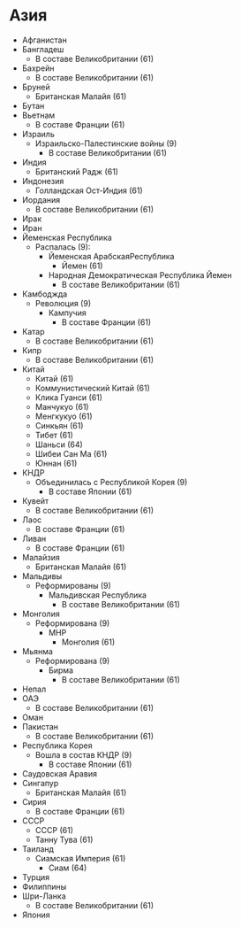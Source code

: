 # Азия

*   Афганистан
*   Бангладеш
	*	В составе Великобритании (61)   
*   Бахрейн
	*	В составе Великобритании (61)   
*   Бруней
	*	Британская Малайя (61)   
*   Бутан
*   Вьетнам
	*	В составе Франции (61)   
*   Израиль
    *   Израильско-Палестинские войны (9)
		*	В составе Великобритании (61)   
*   Индия
	*	Британский Радж (61)   
*   Индонезия
	*	Голландская Ост-Индия (61)   
*   Иордания
	*	В составе Великобритании (61)
*   Ирак
*   Иран
*   Йеменская Республика
    *   Распалась (9):
        *   Йеменская АрабскаяРеспублика
			*	Йемен (61)   
        *   Народная Демократическая Республика Йемен
			*	В составе Великобритании (61)   
*   Камбоджда
    *   Революция (9)
        *   Кампучия
			*	В составе Франции (61)   
*   Катар
	*	В составе Великобритании (61)   
*   Кипр
	*	В составе Великобритании (61)   
*   Китай
	*	Китай (61)   
	*	Коммунистический Китай (61)   
	*	Клика Гуанси (61)   
	*	Манчукуо (61)   
	*	Менгкукуо (61) 
	*	Синкьян (61) 
	*	Тибет (61)
	*	Шаньси (64)
	*	Шибеи Сан Ма (61)
	*	Юннан (61)
*   КНДР
    *   Объединилась с Республикой Корея (9)
		*	В составе Японии (61)   
*   Кувейт
	*	В составе Великобритании (61)   
*   Лаос
	*	В составе Франции (61)   
*   Ливан
	*	В составе Франции (61)   
*   Малайзия
	*	Британская Малайя (61)   
*   Мальдивы
    *   Реформированы (9)
        *   Мальдивская Республика
			*	В составе Великобритании (61)   
*   Монголия
    *   Реформирована (9)
        *   МНР
			*	Монголия (61)   
*   Мьянма
    *   Реформирована (9)
        *   Бирма
			*	В составе Великобритании (61)   
*   Непал
*   ОАЭ
	*	В составе Великобритании (61)   
*   Оман
*   Пакистан
	*	В составе Великобритании (61)   
*   Республика Корея
    *   Вошла в состав КНДР (9)
		*	В составе Японии (61)   
*   Саудовская Аравия
*   Сингапур
	*	Британская Малайя (61)   
*   Сирия
	*	В составе Франции (61)   
*   СССР
	*	СССР (61)   
	*	Танну Тува (61)   
*   Таиланд
	*	Сиамская Империя (61)   
		*	Сиам (64)   
*   Турция
*   Филиппины
*   Шри-Ланка
	*	В составе Великобритании (61)   
*   Япония
